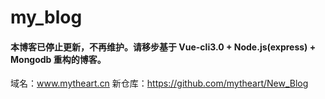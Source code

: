 # my_blog

#### 本博客已停止更新，不再维护。请移步基于 Vue-cli3.0 + Node.js(express) + Mongodb 重构的博客。
域名：www.mytheart.cn
新仓库：https://github.com/mytheart/New_Blog

